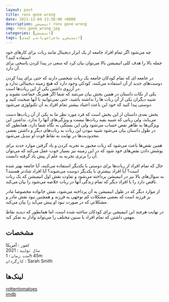 ```yaml
---
layout: post
title: rons gone wrong
date: 2021-12-04 13:30:00 +0000
description: انیمیشن rons gone wrong
img: rons_gone_wrong.jpg
categories: [انیمیشن]
tags: [انیمیشن, ماجراجویانه, کمدی]
---
```


چه می‌شود اگر تمام افراد جامعه از یک ابزار دیجیتال مانند ربات برای کارهای خود استفاده کنند؟  
جمله بالا را هدف کلی انیمیشن بالا می‌توان بیان کرد که سعی در پیدا کردن پاسخی برای آن دارد.  

در جامعه ای که تمام کودکان جامعه یک ربات شخصی دارند که حتی برای پیدا کردن دوست‌های جدید از آن استفاده می‌کنند، کودکی وجود دارد که هیچ زمینه دیجیتالی ندارد و در آرزوی داشتن یکی از این ربات‌ها است.  
یکی از نکات داستان در همین بخش بیان می‌شد که شما اگر همرنگ جماعت نشوید و شبیه دیگران یکی از آن ربات ها را نداشته باشید، حتی نمی‌توانید با آنها صحبت کنید و دوستی پیدا کنید که خود این باعث اعتیاد بیشتر تمام افراد به آن تکنولوژی می‌شود.  

بخش بعدی داستان از این بخش است که فرد مورد نظر ما به یکی از آن ربات‌ها دست می‌یابد، ولی رباتی که شبیه بقیه ربات‌ها نیست و ویژگی‌های آنها را ندارد. نداشتن این ویژگی‌ها به ظاهر نقص حساب می‌شود ولی این بستگی به نگاه شما دارد، همانطور که در طول داستان بیان می‌شود شبیه نبودن این ربات به ربات‌های دیگر و داشتن بعضی محدودیت‌ها در نهایت به نقاط قوت او تبدیل می‌شود.  

همین نقص‌ها باعث می‌شود که ربات مجبور به تجربه کردن و یاد گرفتن موارد جدید برای پوشش دادن نقص‌های خود شود که در این زمینه نیز بسیار خوب عمل می‌کند که می‌توان آن را برتری تجربه به علم از پیش یاد گرفته دانست.  

حال که تمام افراد از ربات‌ها برای دوستی با یکدیگر استفاده می‌کنند، آیا جامعه بهتر شده است؟ آیا افراد بیشتری با یکدیگر دوست می‌شوند؟ آیا افراد شادتر هستند؟  
به سوال‌های بالا نیز در انیمیشن پرداخته می‌شود و تفاوت نقش اول انیمیشن که یک ربات ناقص دارد را با افراد دیگر که تمام زندگی آنها در ربات خلاصه می‌شود را بیان می‌کند.  

از موارد دیگر که در طول انیمیشن به آن پرداخته می‌شود، نقش خانواده مخصوصا مادر بر فرزند است که بعضی مشکلات کم توجهی به فرزند و همچنین نبود نقش مادر و مشکلاتی که در صورت نبود او پیش می‌آید را بیان می‌کند.  

در نهایت هرچند این انیمیشن برای کودکان ساخته شده است، اما همانطور که دیدید نقاط مهمی داشتن که تمام افراد با سنین مختلف را می‌تواند وادار به تفکر کند.  

## مشخصات

`کشور` : آمریکا  
`سال تولید` : 2021  
`مدت زمان` : 1h 45m  
`کارگردان` : Sarah Smith  

## لینک‌ها

[rottentomatoes](https://www.rottentomatoes.com/m/rons_gone_wrong)  
[imdb](https://www.imdb.com/title/tt7504818/)